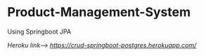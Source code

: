 # Product-Management-System 
Using Springboot JPA


_Heroku link--> https://crud-springboot-postgres.herokuapp.com/_
